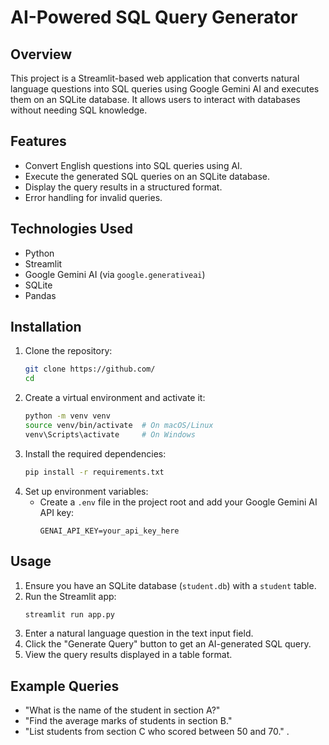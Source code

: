 # AI-Powered SQL Query Generator

## Overview
This project is a Streamlit-based web application that converts natural language questions into SQL queries using Google Gemini AI and executes them on an SQLite database. It allows users to interact with databases without needing SQL knowledge.

## Features
- Convert English questions into SQL queries using AI.
- Execute the generated SQL queries on an SQLite database.
- Display the query results in a structured format.
- Error handling for invalid queries.

## Technologies Used
- Python
- Streamlit
- Google Gemini AI (via `google.generativeai`)
- SQLite
- Pandas

## Installation
1. Clone the repository:
   ```bash
   git clone https://github.com/
   cd 
   ```
2. Create a virtual environment and activate it:
   ```bash
   python -m venv venv
   source venv/bin/activate  # On macOS/Linux
   venv\Scripts\activate     # On Windows
   ```
3. Install the required dependencies:
   ```bash
   pip install -r requirements.txt
   ```
4. Set up environment variables:
   - Create a `.env` file in the project root and add your Google Gemini AI API key:
     ```
     GENAI_API_KEY=your_api_key_here
     ```

## Usage
1. Ensure you have an SQLite database (`student.db`) with a `student` table.
2. Run the Streamlit app:
   ```bash
   streamlit run app.py
   ```
3. Enter a natural language question in the text input field.
4. Click the "Generate Query" button to get an AI-generated SQL query.
5. View the query results displayed in a table format.

## Example Queries
- "What is the name of the student in section A?"
- "Find the average marks of students in section B."
- "List students from section C who scored between 50 and 70."
.

